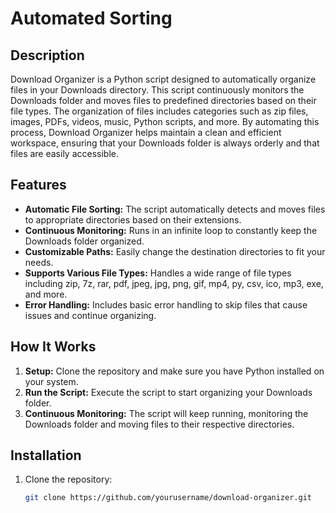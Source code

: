 # Automated Sorting

## Description

Download Organizer is a Python script designed to automatically organize files in your Downloads directory. This script continuously monitors the Downloads folder and moves files to predefined directories based on their file types. The organization of files includes categories such as zip files, images, PDFs, videos, music, Python scripts, and more. By automating this process, Download Organizer helps maintain a clean and efficient workspace, ensuring that your Downloads folder is always orderly and that files are easily accessible.

## Features

- **Automatic File Sorting:** The script automatically detects and moves files to appropriate directories based on their extensions.
- **Continuous Monitoring:** Runs in an infinite loop to constantly keep the Downloads folder organized.
- **Customizable Paths:** Easily change the destination directories to fit your needs.
- **Supports Various File Types:** Handles a wide range of file types including zip, 7z, rar, pdf, jpeg, jpg, png, gif, mp4, py, csv, ico, mp3, exe, and more.
- **Error Handling:** Includes basic error handling to skip files that cause issues and continue organizing.

## How It Works

1. **Setup:** Clone the repository and make sure you have Python installed on your system.
2. **Run the Script:** Execute the script to start organizing your Downloads folder.
3. **Continuous Monitoring:** The script will keep running, monitoring the Downloads folder and moving files to their respective directories.

## Installation

1. Clone the repository:
   ```sh
   git clone https://github.com/yourusername/download-organizer.git
